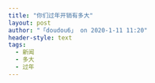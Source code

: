 ```yaml
---
title: "你们过年开销有多大"
layout: post
author: "「doudou6」 on 2020-1-11 11:20"
header-style: text
tags:
  - 新闻
  - 多大
  - 过年
---
```


<head></head>
<body>
 <br>
</body>


